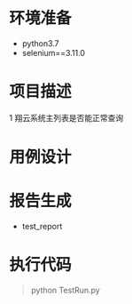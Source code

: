 # 环境准备

- python3.7
- selenium==3.11.0

# 项目描述

1 翔云系统主列表是否能正常查询

# 用例设计


# 报告生成

- test_report

# 执行代码

> python TestRun.py